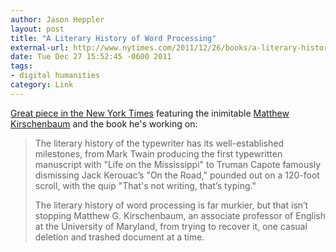 ```yaml
---
author: Jason Heppler
layout: post
title: "A Literary History of Word Processing"
external-url: http://www.nytimes.com/2011/12/26/books/a-literary-history-of-word-processing.html
date: Tue Dec 27 15:52:45 -0600 2011
tags:
- digital humanities
category: Link
---
```


[Great piece in the New York Times](http://www.nytimes.com/2011/12/26/books/a-literary-history-of-word-processing.html) featuring the inimitable <a
href="http://mkirschenbaum.wordpress.com/">Matthew Kirschenbaum</a> and
the book he's working on:

> The literary history of the typewriter has its well-established milestones, from Mark Twain producing the first typewritten manuscript with "Life on the Mississippi" to Truman Capote famously dismissing Jack Kerouac’s "On the Road," pounded out on a 120-foot scroll, with the quip "That's not writing, that’s typing." 
>
> The literary history of word processing is far murkier, but that isn’t stopping Matthew G. Kirschenbaum, an associate professor of English at the University of Maryland, from trying to recover it, one casual deletion and trashed document at a time.
